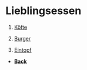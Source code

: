 # Lieblingsessen

1. [Köfte](Köfte.md)

2. [Burger](burger.md)

3. [Eintopf](eintopf.md)

- **<a href="../inhalt.md">Back</a>**
